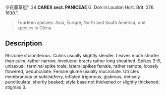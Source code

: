 少花薹草组",
24.**CAREX sect. PANICEAE** G. Don in Loudon Hort. Brit. 376. 1830.",

> Fourteen species: Asia, Europe, North and South America; one species in China.

## Description
Rhizome stoloniferous. Culms usually slightly slender. Leaves much shorter than culm, rather narrow. Involucral bracts rather long sheathed. Spikes 3-6, unisexual; terminal spike male; lateral spikes female, rather remote, loosely flowered, pedunculate. Female glume usually mucronate. Utricles membranous or subleathery, inflated trigonous, glabrous, densely puncticulate, shortly beaked; style base not thickened or slightly thickened; stigmas 3.
